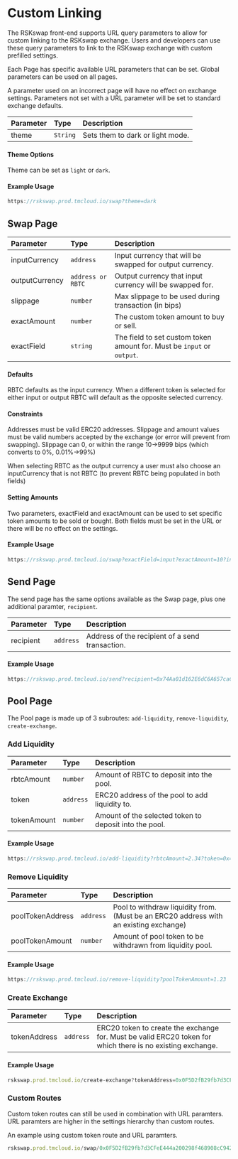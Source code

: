 # Custom Linking

The RSKswap front-end supports URL query parameters to allow for custom linking to the RSKswap exchange. Users and developers can use these query parameters to link to the RSKswap exchange with custom prefilled settings.

Each Page has specific available URL parameters that can be set. Global parameters can be used on all pages.

A parameter used on an incorrect page will have no effect on exchange settings. Parameters not set with a URL parameter will be set to standard exchange defaults.

| Parameter | Type | Description |
| :--- | :--- | :--- |
| theme | `String` | Sets them to dark or light mode. |

#### Theme Options

Theme can be set as `light` or `dark`.

#### Example Usage

```typescript
https://rskswap.prod.tmcloud.io/swap?theme=dark
```

## Swap Page

| Parameter | Type | Description |
| :--- | :--- | :--- |
| inputCurrency | `address` | Input currency that will be swapped for output currency. |
| outputCurrency | `address or RBTC` | Output currency that input currency will be swapped for. |
| slippage | `number` | Max slippage to be used during transaction \(in bips\) |
| exactAmount | `number` | The custom token amount to buy or sell. |
| exactField | `string` | The field to set custom token amount for. Must be `input` or `output`. |

#### Defaults

RBTC defaults as the input currency. When a different token is selected for either input or output RBTC will default as the opposite selected currency.

#### Constraints

Addresses must be valid ERC20 addresses. Slippage and amount values must be valid numbers accepted by the exchange \(or error will prevent from swapping\). Slippage can 0, or within the range 10-&gt;9999 bips \(which converts to 0%, 0.01%-&gt;99%\)

When selecting RBTC as the output currency a user must also choose an inputCurrency that is not RBTC \(to prevent RBTC being populated in both fields\)

#### Setting Amounts

Two parameters, exactField and exactAmount can be used to set specific token amounts to be sold or bought. Both fields must be set in the URL or there will be no effect on the settings.

#### Example Usage

```typescript
https://rskswap.prod.tmcloud.io/swap?exactField=input?exactAmount=10?inputCurrency=0x0F5D2fB29fb7d3CFeE444a200298f468908cC942
```

## Send Page

The send page has the same options available as the Swap page, plus one additional paramter, `recipient`.

| Parameter | Type | Description |
| :--- | :--- | :--- |
| recipient | `address` | Address of the recipient of a send transaction. |

#### Example Usage

```typescript
https://rskswap.prod.tmcloud.io/send?recipient=0x74Aa01d162E6dC6A657caC857418C403D48E2D77
```

## Pool Page

The Pool page is made up of 3 subroutes: `add-liquidity`, `remove-liquidity`, `create-exchange`.

### Add Liquidity

| Parameter | Type | Description |
| :--- | :--- | :--- |
| rbtcAmount | `number` | Amount of RBTC to deposit into the pool. |
| token | `address` | ERC20 address of the pool to add liquidity to. |
| tokenAmount | `number` | Amount of the selected token to deposit into the pool. |

#### Example Usage

```typescript
https://rskswap.prod.tmcloud.io/add-liquidity?rbtcAmount=2.34?token=0x42456D7084eacF4083f1140d3229471bbA2949A8?tokenAmount=300
```

### Remove Liquidity

| Parameter | Type | Description |
| :--- | :--- | :--- |
| poolTokenAddress | `address` | Pool to withdraw liquidity from. \(Must be an ERC20 address with an existing exchange\) |
| poolTokenAmount | `number` | Amount of pool token to be withdrawn from liquidity pool. |

#### Example Usage

```typescript
https://rskswap.prod.tmcloud.io/remove-liquidity?poolTokenAmount=1.23
```

### Create Exchange

| Parameter | Type | Description |
| :--- | :--- | :--- |
| tokenAddress | `address` | ERC20 token to create the exchange for. Must be valid ERC20 token for which there is no existing exchange. |

#### Example Usage

```typescript
rskswap.prod.tmcloud.io/create-exchange?tokenAddress=0x0F5D2fB29fb7d3CFeE444a200298f468908cC942
```

### Custom Routes

Custom token routes can still be used in combination with URL paramters. URL paramters are higher in the settings hierarchy than custom routes.

An example using custom token route and URL paramters.

```typescript
rskswap.prod.tmcloud.io/swap/0x0F5D2fB29fb7d3CFeE444a200298f468908cC942?exactField=input?exactAmount=10
```

